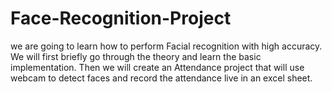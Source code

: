 # Face-Recognition-Project

we are going to learn how to perform Facial recognition with high accuracy. We will first briefly go through the theory and learn the basic implementation. Then we will create an Attendance project that will use webcam to detect faces and record the attendance live in an excel sheet.
